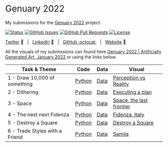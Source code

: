 <h1 style="font-weight:normal">
  Genuary 2022
</h1>

My submissions for the [Genuary 2022](https://genuary.art/) project.

[![Status](https://img.shields.io/badge/status-active-success.svg)]() [![GitHub Issues](https://img.shields.io/github/issues/wjsutton/genuary_2022.svg)](https://github.com/wjsutton/genuary_2022/issues) [![GitHub Pull Requests](https://img.shields.io/github/issues-pr/wjsutton/genuary_2022.svg)](https://github.com/wjsutton/genuary_2022/pulls) [![License](https://img.shields.io/badge/license-MIT-blue.svg)](/LICENSE)

[Twitter][Twitter] :speech_balloon:&nbsp;&nbsp;&nbsp;|&nbsp;&nbsp;&nbsp;[LinkedIn][LinkedIn] :necktie:&nbsp;&nbsp;&nbsp;|&nbsp;&nbsp;&nbsp;[GitHub :octocat:][GitHub]&nbsp;&nbsp;&nbsp;|&nbsp;&nbsp;&nbsp;[Website][Website] :link:

<!--
Quick Link 
-->

[Twitter]:https://twitter.com/WJSutton12
[LinkedIn]:https://www.linkedin.com/in/will-sutton-14711627/
[GitHub]:https://github.com/wjsutton
[Website]:https://wjsutton.github.io/

All the visuals of my submissions can found here [Genuary 2022 | Artificially Generated Art, January 2022](https://public.tableau.com/app/profile/wjsutton/viz/Genuary2022ArtificiallyGeneratedArtJanuary2022/Index) or using the links below.

| Task & Theme | Code     | Data | Visual |
| ----------- | ----------- | ----------- | ----------- |
| 1 - Draw 10,000 of something    | [Python](https://github.com/wjsutton/genuary_2022/blob/main/01_draw_10k.py)       | [Data](https://github.com/wjsutton/genuary_2022/blob/main/data/01_draw_10k.csv)      | [Perception vs Reality](https://public.tableau.com/app/profile/wjsutton/viz/Genuary2022ArtificiallyGeneratedArtJanuary2022/01Draw10000) | 
| 2 - Dithering    | [Python](https://github.com/wjsutton/genuary_2022/blob/main/02_dithering.py)       | [Data](https://github.com/wjsutton/genuary_2022/blob/main/data/02_dithering.csv)      | [Executing a plan](https://public.tableau.com/app/profile/wjsutton/viz/Genuary2022ArtificiallyGeneratedArtJanuary2022/02Dithering) | 
| 3 - Space    | [Python](https://github.com/wjsutton/genuary_2022/blob/main/03_space.py)       | [Data](https://github.com/wjsutton/genuary_2022/blob/main/data/03_space.csv)      | [Space, the last frontier](https://public.tableau.com/app/profile/wjsutton/viz/Genuary2022ArtificiallyGeneratedArtJanuary2022/03Space) | 
| 4 - The next next Fidenza   | [Python](https://github.com/wjsutton/genuary_2022/blob/main/04_fidenza.py)       | [Data](https://github.com/wjsutton/genuary_2022/blob/main/data/04_fidenza.csv)      | [Fidenza, Italy](https://public.tableau.com/app/profile/wjsutton/viz/Genuary2022ArtificiallyGeneratedArtJanuary2022/04Fidenza) | 
| 5 - Destroy a Square    | [Python](https://github.com/wjsutton/genuary_2022/blob/main/05_destroy_a_square.py)       | [Data](https://github.com/wjsutton/genuary_2022/blob/main/data/05_destroy_a_square.csv)      | [Destroy a Square](https://public.tableau.com/app/profile/wjsutton/viz/Genuary2022ArtificiallyGeneratedArtJanuary2022/05DestroyaSquare) | 
| 6 - Trade Styles with a Friend    | [Python](https://github.com/wjsutton/genuary_2022/blob/main/06_trade_styles.py)       | [Data](https://github.com/wjsutton/genuary_2022/blob/main/data/06_trade_styles.csv)      | [Samila](https://public.tableau.com/app/profile/wjsutton/viz/Genuary2022ArtificiallyGeneratedArtJanuary2022/06TradeStyleswithaFriend) | 